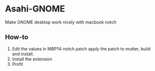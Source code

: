 # Asahi-GNOME
Make GNOME desktop work nicely with macbook notch

## How-to
1. Edit the values in MBP14-notch.patch apply the patch to mutter, build and install.
2. Install the extension
3. Profit
